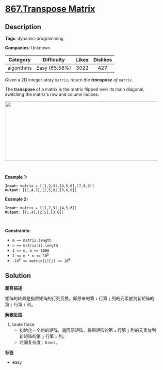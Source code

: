 # [867.Transpose Matrix](https://leetcode.com/problems/transpose-matrix/description/)

## Description

**Tags**: dynamic-programming

**Companies**: Unknown

|  Category  |  Difficulty   | Likes | Dislikes |
| :--------: | :-----------: | :---: | :------: |
| algorithms | Easy (65.56%) | 3022  |   427    |

<p>Given a 2D integer array <code>matrix</code>, return <em>the <strong>transpose</strong> of</em> <code>matrix</code>.</p>
<p>The <strong>transpose</strong> of a matrix is the matrix flipped over its main diagonal, switching the matrix&#39;s row and column indices.</p>
<p><img alt="" src="https://assets.leetcode.com/uploads/2021/02/10/hint_transpose.png" style="width: 600px; height: 197px;" /></p>
<p>&nbsp;</p>
<p><strong class="example">Example 1:</strong></p>
<pre><code><strong>Input:</strong> matrix = [[1,2,3],[4,5,6],[7,8,9]]
<strong>Output:</strong> [[1,4,7],[2,5,8],[3,6,9]]</code></pre>
<p><strong class="example">Example 2:</strong></p>
<pre><code><strong>Input:</strong> matrix = [[1,2,3],[4,5,6]]
<strong>Output:</strong> [[1,4],[2,5],[3,6]]</code></pre>
<p>&nbsp;</p>
<p><strong>Constraints:</strong></p>
<ul>
  <li><code>m == matrix.length</code></li>
  <li><code>n == matrix[i].length</code></li>
  <li><code>1 &lt;= m, n &lt;= 1000</code></li>
  <li><code>1 &lt;= m * n &lt;= 10<sup>5</sup></code></li>
  <li><code>-10<sup>9</sup> &lt;= matrix[i][j] &lt;= 10<sup>9</sup></code></li>
</ul>

## Solution

**题目描述**

矩阵的转置是指将矩阵的行列互换，即原来的第 `i` 行第 `j` 列的元素放到新矩阵的第 `j` 行第 `i` 列。

**解题思路**

1. brute force
   - 初始化一个新的矩阵，遍历原矩阵，将原矩阵的第 `i` 行第 `j` 列的元素放到新矩阵的第 `j` 行第 `i` 列。
   - 时间复杂度：`O(mn)`。

**标签**

- easy
